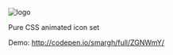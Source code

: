 ![logo](https://rawgit.com/smargh/togglicons/master/logo.svg)

Pure CSS animated icon set

Demo: http://codepen.io/smargh/full/ZGNWmY/
